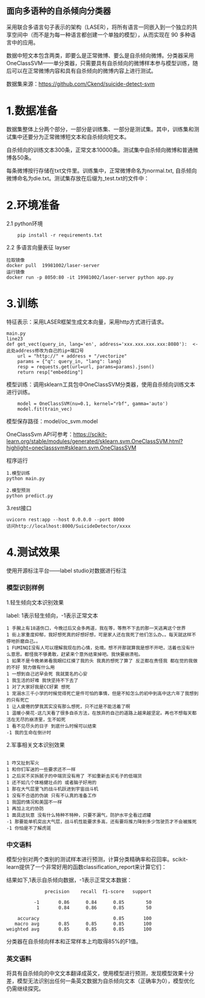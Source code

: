 ## 面向多语种的自杀倾向分类器

采用联合多语言句子表示的架构（LASER），将所有语言一同嵌入到一个独立的共享空间中（而不是为每一种语言都创建一个单独的模型），从而实现在 90 多种语言中的应用。

数据中短文本包含两类，即要么是正常微博、要么是自杀倾向微博。分类器采用OneClassSVM——单分类器，只需要具有自杀倾向的微博样本参与模型训练，随后可以在正常微博内容和具有自杀倾向的微博内容上进行测试。

数据集来源：https://github.com/Ckend/suicide-detect-svm

# 1.数据准备
数据集整体上分两个部分，一部分是训练集、一部分是测试集。其中，训练集和测试集中还要分为正常微博短文本和自杀倾向短文本。

自杀倾向的训练文本300条，正常文本10000条。测试集中自杀倾向微博和普通微博各50条。

每条微博按行存储在txt文件里。训练集中，正常微博命名为normal.txt, 自杀倾向微博命名为die.txt。测试集存放在后缀为_test.txt的文件中：

# 2.环境准备
2.1 python环境
```
    pip install -r requirements.txt
```

2.2 多语言向量表征 layser
```
拉取镜像
docker pull  19981002/laser-server
运行镜像
docker run -p 8050:80 -it 19981002/laser-server python app.py
```

# 3.训练
特征表示：采用LASER框架生成文本向量，采用http方式进行请求。
```
main.py
line23
def get_vect(query_in, lang='en', address='xxx.xxx.xxx.xxx:8080'):  <-此处address修改为自己的ip+端口号
    url = "http://" + address + "/vectorize"
    params = {"q": query_in, "lang": lang}
    resp = requests.get(url=url, params=params).json()
    return resp["embedding"]
```

模型训练：调用sklearn工具包中OneClassSVM分类器，使用自杀倾向训练文本进行训练。

```
    model = OneClassSVM(nu=0.1, kernel="rbf", gamma='auto')
    model.fit(train_vec)
```
模型保存路径：model/oc_svm.model

OneClassSvm API可参考：https://scikit-learn.org/stable/modules/generated/sklearn.svm.OneClassSVM.html?highlight=oneclasssvm#sklearn.svm.OneClassSVM

程序运行
```
1.模型训练
python main.py

2.模型预测
python predict.py
```

3.rest接口
```commandline
uvicorn rest:app --host 0.0.0.0 --port 8000
访问http://localhost:8000/SuicideDetector/xxxx
```


# 4.测试效果
使用开源标注平台——label studio对数据进行标注

### 模型识别样例
1.轻生倾向文本识别效果

label:
1表示轻生倾向，-1表示正常文本

```
1 手腕上有18道伤口，今晚过后又会多两道，我在等，等熬不下去的那一天逃离这个世界
1 街上家重度抑郁，我好想死真的好想好想，可是家人还在我死了他们怎么办。。每天就这样不停地折磨自己。。
1 FUMINQI没有人可以理解我现在的心情，处境。想不开那就算我是想不开吧，活着也没有什么意思。都怪我不够勇敢，赶紧来个意外结束掉吧。我快要崩溃啦。
1 如果不是今晚弟弟看我眼红红摸了我的头 我真的想死了算了 反正都在责怪我 都在觉的我做的不好 努力做有什么用
1 一想到自己迟早会死 我就莫名的心安
1 我生活的好难 我快坚持不下去了
1 对了大家好我是CC好累 想死
1 宠溺水三千小学的时候觉得死亡是件可怕的事情，但是不知怎么的初中到高中这六年了我想到的只有死亡
1 让人疲倦的梦我其实没有那么想死，只不过是不能活着了啊
1 温暖小葵花-这几天看了很多自杀方法，在放弃的自己的道路上越来越坚定。再也不想每天都活在无尽的崩溃里，生不如死
1 看不见尽头的日子 到底什么时候可以结束
-1 我的生命在倒计时
```

2.军事相关文本识别效果
```

1 咋又扯到军火
1 和你们军迷的一些要求还不一样
1 之后买不买拆腻子的中端货没有用了 不如重新去买毛子的低端货
1 还不如几个体格健壮点的 或者脑子好用的
1 那在大气层里飞的战斗机跃进到宇宙战斗机
1 没有不合适的伪装 只有不认真的准备工作
1 我国的情况和美国不一样
1 再加上北约协防
1 面具这玩意 没有什么特种不特种，只要不漏气，防护水平全看过滤罐
-1 那要能单机突出大气层，战斗机性能要求多高，还有要将推力降到多少驾驶员才不会被推死
-1 你怕是不了解虎斑
```

### 中文语料

模型分别对两个类别的测试样本进行预测，计算分类精确率和召回率。scikit-learn提供了一个非常好用的函数classification_report来计算它们：

 
结果如下,1表示自杀倾向数据，-1表示正常文本数据：
```
              precision    recall  f1-score   support

          -1       0.86      0.84      0.85        50
           1       0.84      0.86      0.85        50

    accuracy                           0.85       100
   macro avg       0.85      0.85      0.85       100
weighted avg       0.85      0.85      0.85       100
```

分类器在自杀倾向样本和正常样本上均取得85%的F1值。


### 英文语料

将具有自杀倾向的中文文本翻译成英文，使用模型进行预测，发现模型效果十分差，模型无法识别出任何一条英文数据为自杀倾向文本（正确率为0），模型优化仍需继续探究。